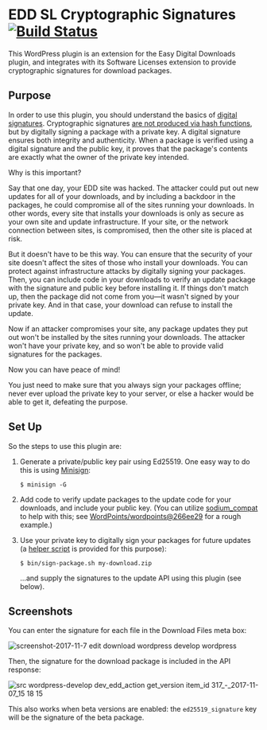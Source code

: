 # EDD SL Cryptographic Signatures [![Build Status](https://travis-ci.org/JDGrimes/edd-sl-cryptographic-signatures.svg?branch=develop)](https://travis-ci.org/JDGrimes/edd-sl-cryptographic-signatures)

This WordPress plugin is an extension for the Easy Digital Downloads plugin, and integrates with its Software Licenses extension to provide cryptographic signatures for download packages.

## Purpose

In order to use this plugin, you should understand the basics of [digital signatures](https://paragonie.com/blog/2015/08/you-wouldnt-base64-a-password-cryptography-decoded#digital-signatures). Cryptographic signatures [are not produced via hash functions](https://paragonie.com/blog/2015/08/you-wouldnt-base64-a-password-cryptography-decoded#download-verification), but by digitally signing a package with a private key. A digital signature ensures both integrity and authenticity. When a package is verified using a digital signature and the public key, it proves that the package's contents are exactly what the owner of the private key intended.

Why is this important?

Say that one day, your EDD site was hacked. The attacker could put out new updates for all of your downloads, and by including a backdoor in the packages, he could compromise all of the sites running your downloads. In other words, every site that installs your downloads is only as secure as your own site and update infrastructure. If your site, or the network connection between sites, is compromised, then the other site is placed at risk.

But it doesn't have to be this way. You can ensure that the security of your site doesn't affect the sites of those who install your downloads. You can protect against infrastructure attacks by digitally signing your packages. Then, you can include code in your downloads to verify an update package with the signature and public key before installing it. If things don't match up, then the package did not come from you—it wasn't signed by your private key. And in that case, your download can refuse to install the update.

Now if an attacker compromises your site, any package updates they put out won't be installed by the sites running your downloads. The attacker won't have your private key, and so won't be able to provide valid signatures for the packages.

Now you can have peace of mind!

You just need to make sure that you always sign your packages offline; never ever upload the private key to your server, or else a hacker would be able to get it, defeating the purpose.

## Set Up

So the steps to use this plugin are:

1. Generate a private/public key pair using Ed25519. One easy way to do this is using [Minisign](https://jedisct1.github.io/minisign/):

   ```
   $ minisign -G
   ```
1. Add code to verify update packages to the update code for your downloads, and include your public key. (You can utilize [sodium_compat](https://github.com/paragonie/sodium_compat) to help with this; see [WordPoints/wordpoints@266ee29](https://github.com/WordPoints/wordpoints/commit/266ee29a40f498d336214f5bbc173d7e3cd35c96) for a rough example.)
1. Use your private key to digitally sign your packages for future updates (a [helper script](https://github.com/JDGrimes/edd-sl-cryptographic-signatures/blob/develop/bin/sign-package.sh) is provided for this purpose):

   ```
   $ bin/sign-package.sh my-download.zip
   ```
    ...and supply the signatures to the update API using this plugin (see below).


## Screenshots

You can enter the signature for each file in the Download Files meta box:

![screenshot-2017-11-7 edit download wordpress develop wordpress](https://user-images.githubusercontent.com/4005415/32516039-f6e83c3a-c3cf-11e7-9eb1-20e9b76da469.png)

Then, the signature for the download package is included in the API response:

![src wordpress-develop dev_edd_action get_version item_id 317_-_2017-11-07_15 18 15](https://user-images.githubusercontent.com/4005415/32516074-128927b0-c3d0-11e7-8ec8-c143f8d96437.png)

This also works when beta versions are enabled: the `ed25519_signature` key will be the signature of the beta package.
